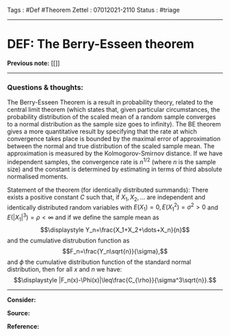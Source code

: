 Tags :   #Def #Theorem
Zettel :  07012021-2110
Status : #triage 

-----

# DEF: The Berry-Esseen theorem

**Previous note:** [[]]

-----

### Questions & thoughts:

The Berry-Esseen Theorem is a result in probability theory, related to the central limit theorem (which states that, given particular circumstances, the probability distribution of the scaled mean of a random sample converges to a normal distribution as the sample size goes to infinity). The BE theorem gives a more quantitative result by specifying that the rate at which convergence takes place is bounded by the maximal error of approximation between the normal and true distribution of the scaled sample mean. The approximation is measured by the Kolmogorov-Smirnov distance. If we have independent samples, the convergence rate is $n^{1/2}$ (where $n$ is the sample size) and the constant is determined by estimating in terms of third absolute normalised moments.


Statement of the theorem (for identically distributed summands):
There exists a positive constant $C$ such that, if $X_1, X_2, \dots$ are independent and identically distributed random variables with $E(X_1)=0, E(X_1^2)=\sigma^2>0$ and $E(|X_1|^3)=\rho<\infty$ and if we define the sample mean as $$\displaystyle Y_n=\frac{X_1+X_2+\dots+X_n}{n}$$ and the cumulative distrubution function as $$F_n=\frac{Y_n\sqrt{n}}{\sigma},$$ and $\phi$ the cumulative distribution function of the standard normal distribution, then for all $x$ and $n$ we have:
$$\displaystyle |F_n(x)-\Phi(x)|\leq\frac{C_{\rho}}{\sigma^3\sqrt{n}}.$$

-----
 
**Consider:**


**Source:** 


**Reference:** 